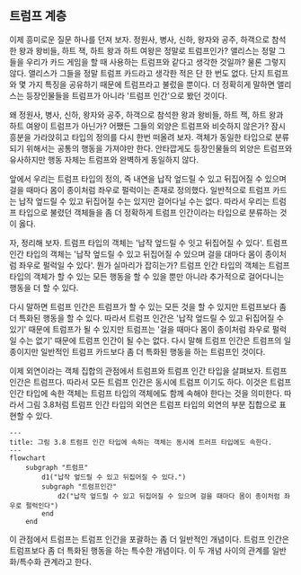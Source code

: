 ## 트럼프 계층
이제 흥미로운 질문 하나를 던져 보자. 정원사, 병사, 신하, 왕자와 공주, 하객으로 참석한 왕과 왕비들, 하트 잭, 하트 왕과 하트 여왕은 정말로 트럼프인가? 앨리스는 정말 그들을 우리가 카드 게임을 할 때 사용하는 트럼프와 같다고 생각한 것일까? 물론 그렇지 않다. 앨리스가 그들을 정말 트럼프 카드라고 생각한 적은 단 한 번도 없다. 단지 트럼프와 몇 가지 특징을 공유하기 때문에 트럼프라고 불렀을 뿐이다. 더 정확히게 말하면 앨리스는 등장인물들을 트럼프가 아니라 '트럼프 인간'으로 봤던 것이다.

왜 정원사, 병사, 신하, 왕자와 공주, 하객으로 참석한 왕과 왕비들, 하트 잭, 하트 왕과 하트 여왕이 트럼프가 아닌가? 어쨌든 그들의 외양은 트럼프와 비슷하지 않은가? 잠시 흥분을 가라앉히고 타입의 정의를 다시 한번 떠올려 보자. 객체가 동일한 타입으로 분류되기 위해서는 공통의 행동을 가져야만 한다. 안타깝게도 등장인물들의 외양은 트럼프와 유사하지만 행동 자체는 트럼프와 완벽하게 동일하지 않다.

앞에서 우리는 트럼프 타입의 정의, 즉 내연을 납작 엎드릴 수 있고 뒤집어질 수 있으며 걸을 때마다 몸이 종이처럼 좌우로 펄럭이는 존재로 정의했다. 일반적으로 트럼프 카드는 납작 엎드릴 수 있고 뒤집어질 수는 있지만 걸어다닐 수는 없다. 따라서 우리는 트럼프 타입으로 불렸던 객체들을 좀 더 정확하게 트럼프 인간이라는 타입으로 분류하는 것이 옳다.

자, 정리해 보자. 트럼프 타입의 객체는 '납작 엎드릴 수 잇고 뒤집어질 수 있다'. 트럼프 인간 타입의 객체는 '납작 엎드릴 수 있고 뒤집어질 수 있으며 걸을 대마다 몸이 종이처럼 좌우로 펄럭일 수 있다'. 뭔가 실마리가 잡히는가? 트럼프 인간 타입의 객체는 트럼프 타입의 객체가 할 수 있는 모든 행동을 할 수 있을 뿐만 아니라 추가적으로 걸어다니는 행동을 더 할 수 있다.

다시 말하면 트럼프 인간은 트럼프가 할 수 있는 모든 것을 할 수 있지만 트럼프보다 좀 더 특화된 행동을 할 수 있다. 따라서 트럼프 인간은 '납작 엎드릴 수 있고 뒤집어질 수 있기' 때문에 트럼프가 될 수 있지만 트럼프는 '걸을 때마다 몸이 종이처럼 좌우로 펄럭일 수는 없기' 때문에 트럼프 인간이 될 수는 없다. 다시 말해 트럼프 인간은 트럼프의 일종이지만 일반적인 트럼프 카드보다 좀 더 특화된 행동을 하는 트럼프인 것이다.

이제 외연이라는 객체 집합의 관점에서 트럼프와 트럼프 인간 타입을 살펴보자. 트럼프 인간은 트럼프다. 따라서 모든 트럼프 인간은 동시에 트럼프 이기도 하다. 이것은 트럼프 인간 타입에 속한 객체는 트럼프 타입의 객체에도 함께 속해야 한다는 것을 의미한다. 따라서 그림 3.8처럼 트럼프 인간 타입의 외연은 트럼프 타입의 외연의 부분 집합으로 표현할 수 있다.

```mermaid
--- 
title: 그림 3.8 트럼프 인간 타입에 속하는 객체는 동시에 트러프 타입에도 속한다.
---
flowchart 
	subgraph "트럼프"
		d1("납작 엎드릴 수 있고 뒤집어질 수 있다.")
		subgraph "트럼프인간"
			d2("납작 엎드릴 수 있고 뒤집어질 수 있으며 걸을 때마다 몸이 종이처럼 좌우로 펄럭인다")
		end
	end
```

이 관점에서 트럼프는 트럼프 인간을 포괄하는 좀 더 일반적인 개념이다. 트럼프 인간은 트럼프보다 좀 더 특화된 행동을 하는 특수한 개념이다. 이 두 개념 사이의 관계를 일반화/특수화 관계라고 한다.